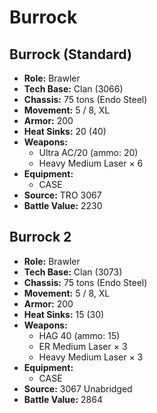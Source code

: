 # Burrock
## Burrock (Standard)
- **Role:** Brawler
- **Tech Base:** Clan (3066)
- **Chassis:** 75 tons (Endo Steel)
- **Movement:** 5 / 8, XL
- **Armor:** 200
- **Heat Sinks:** 20 (40)
- **Weapons:**
  - Ultra AC/20 (ammo: 20)
  - Heavy Medium Laser × 6
- **Equipment:**
  - CASE
- **Source:** TRO 3067
- **Battle Value:** 2230

## Burrock 2
- **Role:** Brawler
- **Tech Base:** Clan (3073)
- **Chassis:** 75 tons (Endo Steel)
- **Movement:** 5 / 8, XL
- **Armor:** 200
- **Heat Sinks:** 15 (30)
- **Weapons:**
  - HAG 40 (ammo: 15)
  - ER Medium Laser × 3
  - Heavy Medium Laser × 3
- **Equipment:**
  - CASE
- **Source:** 3067 Unabridged
- **Battle Value:** 2864

